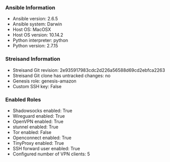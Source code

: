 <!--

Please share the contents of this file when you open a new Streisand issue
https://github.com/StreisandEffect/streisand-discussions/issues/ 

It will help the developers reproduce your problem and provide a fix.
-->

### Ansible Information

* Ansible version: 2.6.5
* Ansible system: Darwin
* Host OS: MacOSX
* Host OS version:  10.14.2
* Python interpreter: python
* Python version: 2.7.15

### Streisand Information

* Streisand Git revision: 2e935917983cdc2d226a56588d69cd2ebfca2263
* Streisand Git clone has untracked changes: no
* Genesis role: genesis-amazon
* Custom SSH key: False

### Enabled Roles

* Shadowsocks enabled:  True
* Wireguard enabled: True
* OpenVPN enabled: True
* stunnel enabled: True
* Tor enabled: False
* Openconnect enabled: True
* TinyProxy enabled: True
* SSH forward user enabled: True
* Configured number of VPN clients: 5
